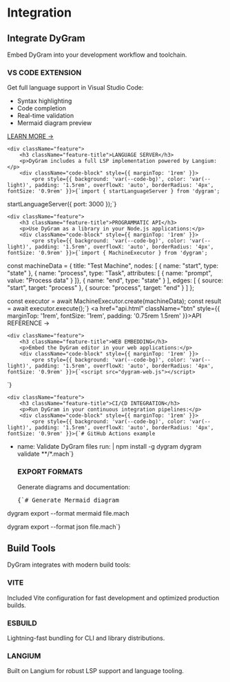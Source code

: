 # Integration

## Integrate DyGram

Embed DyGram into your development workflow and toolchain.

<div className="feature-grid">
    <div className="feature">
        <h3 className="feature-title">VS CODE EXTENSION</h3>
        <p>Get full language support in Visual Studio Code:</p>
        <ul style={{ marginTop: '1rem', lineHeight: 1.8 }}>
            <li>Syntax highlighting</li>
            <li>Code completion</li>
            <li>Real-time validation</li>
            <li>Mermaid diagram preview</li>
        </ul>
        <a href="vscode-extension.html" className="btn" style={{ marginTop: '1rem', fontSize: '1rem', padding: '0.75rem 1.5rem' }}>LEARN MORE →</a>
    </div>

    <div className="feature">
        <h3 className="feature-title">LANGUAGE SERVER</h3>
        <p>DyGram includes a full LSP implementation powered by Langium:</p>
        <div className="code-block" style={{ marginTop: '1rem' }}>
            <pre style={{ background: 'var(--code-bg)', color: 'var(--light)', padding: '1.5rem', overflowX: 'auto', borderRadius: '4px', fontSize: '0.9rem' }}>{`import { startLanguageServer } from 'dygram';

startLanguageServer({
  port: 3000
});`}</pre>
        </div>
    </div>

    <div className="feature">
        <h3 className="feature-title">PROGRAMMATIC API</h3>
        <p>Use DyGram as a library in your Node.js applications:</p>
        <div className="code-block" style={{ marginTop: '1rem' }}>
            <pre style={{ background: 'var(--code-bg)', color: 'var(--light)', padding: '1.5rem', overflowX: 'auto', borderRadius: '4px', fontSize: '0.9rem' }}>{`import { MachineExecutor } from 'dygram';

const machineData = {
  title: "Test Machine",
  nodes: [
    { name: "start", type: "state" },
    { name: "process", type: "Task", attributes: [
      { name: "prompt", value: "Process data" }
    ]},
    { name: "end", type: "state" }
  ],
  edges: [
    { source: "start", target: "process" },
    { source: "process", target: "end" }
  ]
};

const executor = await MachineExecutor.create(machineData);
const result = await executor.execute();`}</pre>
        </div>
        <a href="api.html" className="btn" style={{ marginTop: '1rem', fontSize: '1rem', padding: '0.75rem 1.5rem' }}>API REFERENCE →</a>
    </div>

    <div className="feature">
        <h3 className="feature-title">WEB EMBEDDING</h3>
        <p>Embed the DyGram editor in your web applications:</p>
        <div className="code-block" style={{ marginTop: '1rem' }}>
            <pre style={{ background: 'var(--code-bg)', color: 'var(--light)', padding: '1.5rem', overflowX: 'auto', borderRadius: '4px', fontSize: '0.9rem' }}>{`<script src="dygram-web.js"></script>
<div id="editor"></div>
<script>
  DyGram.createEditor({
    container: '#editor',
    value: 'machine "Hello"'
  });
</script>`}</pre>
        </div>
    </div>

    <div className="feature">
        <h3 className="feature-title">CI/CD INTEGRATION</h3>
        <p>Run DyGram in your continuous integration pipelines:</p>
        <div className="code-block" style={{ marginTop: '1rem' }}>
            <pre style={{ background: 'var(--code-bg)', color: 'var(--light)', padding: '1.5rem', overflowX: 'auto', borderRadius: '4px', fontSize: '0.9rem' }}>{`# GitHub Actions example
- name: Validate DyGram files
  run: |
    npm install -g dygram
    dygram validate **/*.mach`}</pre>
        </div>
    </div>

    <div className="feature">
        <h3 className="feature-title">EXPORT FORMATS</h3>
        <p>Generate diagrams and documentation:</p>
        <div className="code-block" style={{ marginTop: '1rem' }}>
            <pre style={{ background: 'var(--code-bg)', color: 'var(--light)', padding: '1.5rem', overflowX: 'auto', borderRadius: '4px', fontSize: '0.9rem' }}>{`# Generate Mermaid diagram
dygram export --format mermaid file.mach

dygram export --format json file.mach`}</pre>
        </div>
    </div>
</div>

<div style={{ marginTop: '4rem' }}>
    <h2 className="section-title" style={{ fontSize: '2rem' }}>Build Tools</h2>
    <p style={{ fontSize: '1.2rem', marginBottom: '2rem' }}>
        DyGram integrates with modern build tools:
    </p>
    <div className="feature-grid">
        <div className="feature">
            <h3 className="feature-title">VITE</h3>
            <p>Included Vite configuration for fast development and optimized production builds.</p>
        </div>
        <div className="feature">
            <h3 className="feature-title">ESBUILD</h3>
            <p>Lightning-fast bundling for CLI and library distributions.</p>
        </div>
        <div className="feature">
            <h3 className="feature-title">LANGIUM</h3>
            <p>Built on Langium for robust LSP support and language tooling.</p>
        </div>
    </div>
</div>
